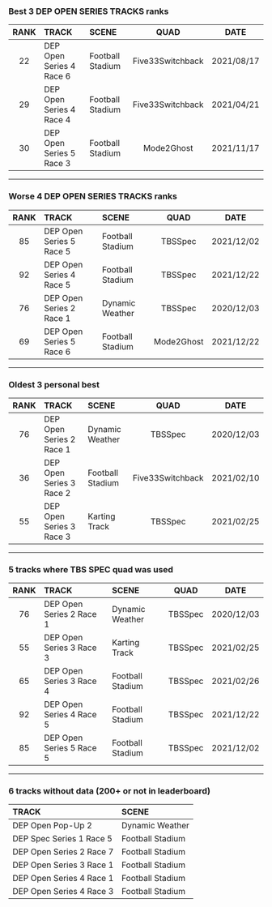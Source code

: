 ### Best 3 DEP OPEN SERIES TRACKS ranks
|RANK|TRACK|SCENE|QUAD|DATE|
|:---:|:---|:---|:---:|:---:|
|22|DEP Open Series 4 Race 6|Football Stadium|Five33Switchback|2021/08/17|
|29|DEP Open Series 4 Race 4|Football Stadium|Five33Switchback|2021/04/21|
|30|DEP Open Series 5 Race 3|Football Stadium|Mode2Ghost|2021/11/17|
---
### Worse 4 DEP OPEN SERIES TRACKS ranks
|RANK|TRACK|SCENE|QUAD|DATE|
|:---:|:---|:---|:---:|:---:|
|85|DEP Open Series 5 Race 5|Football Stadium|TBSSpec|2021/12/02|
|92|DEP Open Series 4 Race 5|Football Stadium|TBSSpec|2021/12/22|
|76|DEP Open Series 2 Race 1|Dynamic Weather|TBSSpec|2020/12/03|
|69|DEP Open Series 5 Race 6|Football Stadium|Mode2Ghost|2021/12/22|
---
### Oldest 3 personal best
|RANK|TRACK|SCENE|QUAD|DATE|
|:---:|:---|:---|:---:|:---:|
|76|DEP Open Series 2 Race 1|Dynamic Weather|TBSSpec|2020/12/03|
|36|DEP Open Series 3 Race 2|Football Stadium|Five33Switchback|2021/02/10|
|55|DEP Open Series 3 Race 3|Karting Track|TBSSpec|2021/02/25|
---
### 5 tracks where TBS SPEC quad was used
|RANK|TRACK|SCENE|QUAD|DATE|
|:---:|:---|:---|:---:|:---:|
|76|DEP Open Series 2 Race 1|Dynamic Weather|TBSSpec|2020/12/03|
|55|DEP Open Series 3 Race 3|Karting Track|TBSSpec|2021/02/25|
|65|DEP Open Series 3 Race 4|Football Stadium|TBSSpec|2021/02/26|
|92|DEP Open Series 4 Race 5|Football Stadium|TBSSpec|2021/12/22|
|85|DEP Open Series 5 Race 5|Football Stadium|TBSSpec|2021/12/02|
---
### 6 tracks without data (200+ or not in leaderboard)
|TRACK|SCENE|
|:---|:---|
|DEP Open Pop-Up 2|Dynamic Weather|
|DEP Spec Series 1 Race 5|Football Stadium|
|DEP Open Series 2 Race 7|Football Stadium|
|DEP Open Series 3 Race 1|Football Stadium|
|DEP Open Series 4 Race 1|Football Stadium|
|DEP Open Series 4 Race 3|Football Stadium|
